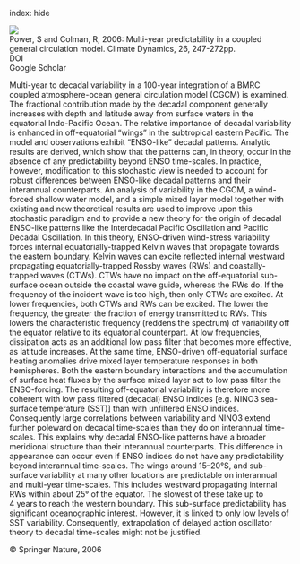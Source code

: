 index: hide

<div class="Citation">
    <div class="Citation-thumb CitationThumb-linked"  data-href="https://doi.org/10.1007/s00382-005-0055-y">
      <img src="https://static.claimspace.cloud/climate-study-static/refs/thumbs/14/Power_and_Colman_2006-thumb.png" />
    </div>

  <div class="Citation-body">
    <div class="Citation-text">Power, S and Colman, R, 2006: Multi-year predictability in a coupled general circulation model. <span class="Article-journal">Climate Dynamics, </span><span class="Article-volume">26, </span>247-272pp.</div>
    <div class="Citation-links">
      <div class="CitationLink" data-href="https://doi.org/10.1007/s00382-005-0055-y">
        <div class="CitationLink-icon CitationLink-Doi"></div>
        <div class="CitationLink-text">DOI</div>
      </div>
      <div class="CitationLink" data-href="https://scholar.google.com/scholar?q=10.1007/s00382-005-0055-y">
        <div class="CitationLink-icon CitationLink-Scholar"></div>
        <div class="CitationLink-text">Google Scholar</div>
      </div>
    </div>
  </div>
</div>

Multi-year to decadal variability in a 100-year integration of a BMRC coupled atmosphere-ocean general circulation model (CGCM) is examined. The fractional contribution made by the decadal component generally increases with depth and latitude away from surface waters in the equatorial Indo-Pacific Ocean. The relative importance of decadal variability is enhanced in off-equatorial “wings” in the subtropical eastern Pacific. The model and observations exhibit “ENSO-like” decadal patterns. Analytic results are derived, which show that the patterns can, in theory, occur in the absence of any predictability beyond ENSO time-scales. In practice, however, modification to this stochastic view is needed to account for robust differences between ENSO-like decadal patterns and their interannual counterparts. An analysis of variability in the CGCM, a wind-forced shallow water model, and a simple mixed layer model together with existing and new theoretical results are used to improve upon this stochastic paradigm and to provide a new theory for the origin of decadal ENSO-like patterns like the Interdecadal Pacific Oscillation and Pacific Decadal Oscillation. In this theory, ENSO-driven wind-stress variability forces internal equatorially-trapped Kelvin waves that propagate towards the eastern boundary. Kelvin waves can excite reflected internal westward propagating equatorially-trapped Rossby waves (RWs) and coastally-trapped waves (CTWs). CTWs have no impact on the off-equatorial sub-surface ocean outside the coastal wave guide, whereas the RWs do. If the frequency of the incident wave is too high, then only CTWs are excited. At lower frequencies, both CTWs and RWs can be excited. The lower the frequency, the greater the fraction of energy transmitted to RWs. This lowers the characteristic frequency (reddens the spectrum) of variability off the equator relative to its equatorial counterpart. At low frequencies, dissipation acts as an additional low pass filter that becomes more effective, as latitude increases. At the same time, ENSO-driven off-equatorial surface heating anomalies drive mixed layer temperature responses in both hemispheres. Both the eastern boundary interactions and the accumulation of surface heat fluxes by the surface mixed layer act to low pass filter the ENSO-forcing. The resulting off-equatorial variability is therefore more coherent with low pass filtered (decadal) ENSO indices [e.g. NINO3 sea-surface temperature (SST)] than with unfiltered ENSO indices. Consequently large correlations between variability and NINO3 extend further poleward on decadal time-scales than they do on interannual time-scales. This explains why decadal ENSO-like patterns have a broader meridional structure than their interannual counterparts. This difference in appearance can occur even if ENSO indices do not have any predictability beyond interannual time-scales. The wings around 15–20°S, and sub-surface variability at many other locations are predictable on interannual and multi-year time-scales. This includes westward propagating internal RWs within about 25° of the equator. The slowest of these take up to 4 years to reach the western boundary. This sub-surface predictability has significant oceanographic interest. However, it is linked to only low levels of SST variability. Consequently, extrapolation of delayed action oscillator theory to decadal time-scales might not be justified.

<div class="Citation-copy">
&copy; Springer Nature, 2006
</div>